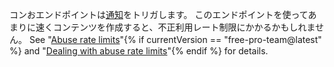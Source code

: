 コンおエンドポイントは[通知](/articles/about-notifications/)をトリガします。 このエンドポイントを使ってあまりに速くコンテンツを作成すると、不正利用レート制限にかかるかもしれません。 See "[Abuse rate limits](/v3/#abuse-rate-limits)"{% if currentVersion == "free-pro-team@latest" %} and "[Dealing with abuse rate limits](/v3/guides/best-practices-for-integrators/#dealing-with-abuse-rate-limits)"{% endif %} for details.
